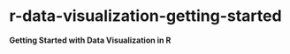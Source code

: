 r-data-visualization-getting-started
====================================


**Getting Started with Data Visualization in R**
